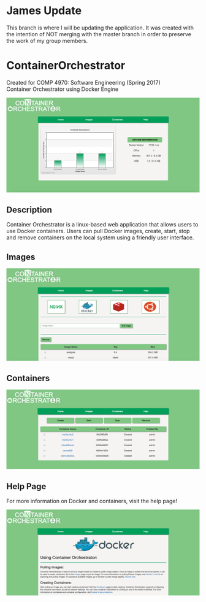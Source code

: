 # James Update
This branch is where I will be updating the application. It was created with the intention of NOT merging with the master branch in order to preserve the work of my group members. 

# ContainerOrchestrator
Created for COMP 4970: Software Engineering (Spring 2017)<br/>
Container Orchestrator using Docker Engine

![Alt text](/screenshots/HomePage.png?raw=true "HomePage")

## Description 
Container Orchestrator is a linux-based web application that allows users to use Docker containers. Users can pull Docker images, create, start, stop and remove containers on the local system using a friendly user interface.

## Images

![Alt text](/screenshots/ImagePage.png?raw=true "HomePage")

## Containers

![Alt text](/screenshots/ContainerPage.png?raw=true "HomePage")

## Help Page

For more information on Docker and containers, visit the help page!

![Alt text](/screenshots/HelpPage.png?raw=true "HomePage")
